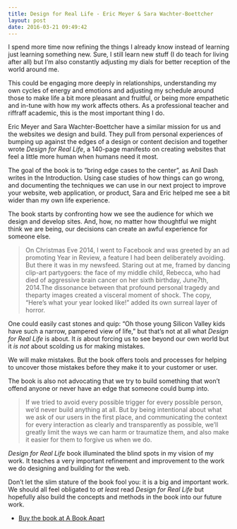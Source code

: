 ```yaml
---
title: Design for Real Life - Eric Meyer & Sara Wachter-Boettcher
layout: post
date: 2016-03-21 09:49:42
---
```


I spend more time now refining the things I already know instead of learning just learning something new. Sure, I still learn new stuff (I do teach for living after all) but I’m also constantly adjusting my dials for better reception of the world around me.

This could be engaging more deeply in relationships, understanding my own cycles of energy and emotions and adjusting my schedule around those to make life a bit more pleasant and fruitful, or being more empathetic and in-tune with how my work affects others. As a professional teacher and riffraff academic,  this is the most important thing I do.

Eric Meyer and Sara Wachter-Boettcher have a similar mission for us and the websites we design and build. They pull from personal experiences of bumping up against the edges of a design or content decision and together wrote _Design for Real Life_, a 140-page manifesto on creating websites that feel a little more human when humans need it most. 

The goal of the book is to “bring edge cases to the center”, as Anil Dash writes in the Introduction. Using case studies of how things can go wrong, and documenting the techniques we can use in our next project to improve your website, web application, or product, Sara and Eric helped me see a bit wider than my own life experience.

The book starts by confronting how we see the audience for which we design and develop sites. And, how, no matter how thoughtful we might think we are being, our decisions can create an awful experience for someone else.

> On Christmas Eve 2014, I went to Facebook and was greeted by an ad promoting Year in Review, a feature I had been deliberately avoiding. But there it was in my newsfeed. Staring out at me, framed by dancing clip-art partygoers: the face of my middle child, Rebecca, who had died of aggressive brain cancer on her sixth birthday, June7th, 2014.The dissonance between that profound personal tragedy and theparty images created a visceral moment of shock. The copy, “Here’s what your year looked like!” added its own surreal layer of horror.

One could easily cast stones and quip: “Oh those young Silicon Valley kids have such a narrow, pampered view of life,” but that’s not at all what _Design for Real Life_ is about. It _is_ about forcing us to see beyond our own world but it _is not_ about scolding us for making mistakes. 

We will make mistakes. But the book offers tools and processes for helping to uncover those mistakes before they make it to your customer or user.

The book is also not advocating that we try to build something that won’t offend anyone or never have an edge that someone could bump into.

> If we tried to avoid every possible trigger for every possible person, we’d never build anything at all. But by being intentional about what we ask of our users in the first place, and communicating the context for every interaction as clearly and transparently as possible, we’ll greatly limit the ways we can harm or traumatize them, and also make it easier for them to forgive us when we do.

_Design for Real Life_ book illuminated the blind spots in my vision of my work. It teaches a very important refinement and improvement to the work we do designing and building for the web.

Don’t let the slim stature of the book fool you: it is a big and important work. We should all feel obligated to _at least_ read _Design for Real Life_ but hopefully also build the concepts and methods in the book into our future work.

* [Buy the book at A Book Apart](https://abookapart.com/products/design-for-real-life)
